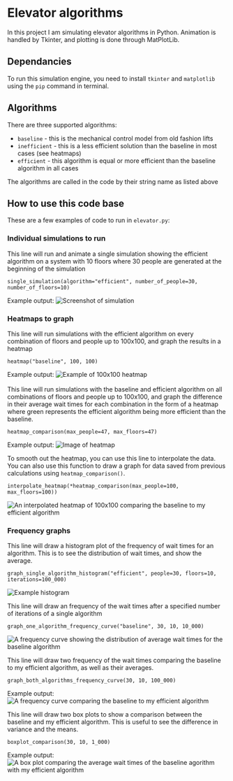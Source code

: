 # Elevator algorithms
In this project I am simulating elevator algorithms in Python.
Animation is handled by Tkinter, and plotting is done through MatPlotLib.
## Dependancies
To run this simulation engine, you need to install `tkinter` and `matplotlib` using the `pip` command in terminal.

## Algorithms
There are three supported algorithms:
- `baseline` - this is the mechanical control model from old fashion lifts
- `inefficient` - this is a less efficient solution than the baseline in most cases (see heatmaps)
- `efficient` - this algorithm is equal or more efficient than the baseline algorithm in all cases

The algorithms are called in the code by their string name as listed above

## How to use this code base
These are a few examples of code to run in `elevator.py`:

 ### Individual simulations to run
This line will run and animate a single simulation showing the efficient algorithm on a system with 10 floors where 30 people are generated at the beginning of the simulation
```
single_simulation(algorithm="efficient", number_of_people=30, number_of_floors=10)
```
Example output: 
![Screenshot of simulation](images/simulation-example.PNG)

 ### Heatmaps to graph

This line will run simulations with the efficient algorithm on every combination of floors and people up to 100x100, and graph the results in a heatmap
```
heatmap("baseline", 100, 100)
```
Example output: 
![Example of 100x100 heatmap](images/100x100baselineheatmap.png)
<br><br>
This line will run simulations with the baseline and efficient algorithm on all combinations of floors and people up to 100x100, and graph the difference in their average wait times for each combination in the form of a heatmap where green represents the efficient algorithm being more efficient than the baseline.
```
heatmap_comparison(max_people=47, max_floors=47)
```
Example output: 
![Image of heatmap](images/heatmap-1787s.png)

To smooth out the heatmap, you can use this line to interpolate the data. You can also use this function to draw a graph for data saved from previous calculations using `heatmap_comparison()`.
```
interpolate_heatmap(*heatmap_comparison(max_people=100, max_floors=100))
```
![An interpolated heatmap of 100x100 comparing the baseline to my efficient algorithm](images/interpolated-heatmap-example.png)
 ### Frequency graphs

This line will draw a histogram plot of the frequency of wait times for an algorithm. This is to see the distribution of wait times, and show the average.
```
graph_single_algorithm_histogram("efficient", people=30, floors=10, iterations=100_000)
```
![Example histogram](images/histogram-example.png)

This line will draw an frequency of the wait times after a specified number of iterations of a single algorithm
```
graph_one_algorithm_frequency_curve("baseline", 30, 10, 10_000)
```
![A frequency curve showing the distribution of average wait times for the baseline algorithm](images/frequency-curve-of-single-algorithm.png)


This line will draw two frequency of the wait times comparing the baseline to my efficient algorithm, as well as their averages.
```
graph_both_algorithms_frequency_curve(30, 10, 100_000)
```
Example output:
![A frequency curve comparing the baseline to my efficient algorithm](images/s-curve-both-example.png)

This line will draw two box plots to show a comparison between the baseline and my efficient algorithm. This is useful to see the difference in variance and the means.
```
boxplot_comparison(30, 10, 1_000)
```
Example output:
![A box plot comparing the average wait times of the baseline agorithm with my efficient algorithm](images/boxplot-example.png)